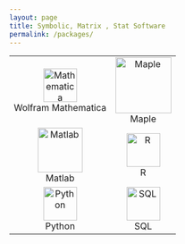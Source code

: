 ```yaml
---
layout: page
title: Symbolic, Matrix , Stat Software
permalink: /packages/
---
```


<table>
  <tr>
    <td align="center">
      <img src="https://www.wolfram.com/mathematica/img/overview/intro-spikey.png" alt="Mathematica" width="60"/><br/>
      Wolfram Mathematica
    </td>
    <td align="center">
      <img src="https://upload.wikimedia.org/wikipedia/commons/thumb/3/30/Maple_2015_logo.svg/500px-Maple_2015_logo.svg.png" alt="Maple" width="100"/><br/>
      Maple
    </td>
  </tr>
  <tr>
    <td align="center">
      <img src="https://upload.wikimedia.org/wikipedia/commons/thumb/2/21/Matlab_Logo.png/330px-Matlab_Logo.png" alt="Matlab" width="80"/><br/>
      Matlab
    </td>
    <td align="center">
      <img src="https://www.r-project.org/Rlogo.png" alt="R" width="60"/><br/>
      R
    </td>
  </tr>
  <tr>
    <td align="center">
      <img src="https://www.python.org/static/community_logos/python-logo.png" alt="Python" width="60"/><br/>
      Python
    </td>
    <td align="center">
      <img src="https://www.mysql.com/common/logos/logo-mysql-170x115.png" alt="SQL" width="60"/><br/>
      SQL
    </td>
  </tr>
</table>


